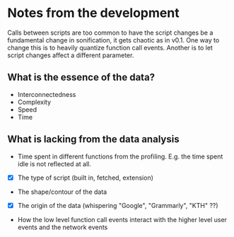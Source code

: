 # Notes from the development


Calls between scripts are too common to have the script changes be a fundamental change in sonification, it gets chaotic as in v0.1. One way to change this is to heavily quantize function call events. Another is to let script changes affect a different parameter.

## What is the essence of the data?

- Interconnectedness
- Complexity
- Speed
- Time

## What is lacking from the data analysis

- Time spent in different functions from the profiling. E.g. the time spent idle is not reflected at all.
- [x] The type of script (built in, fetched, extension)
- The shape/contour of the data
- [x] The origin of the data (whispering "Google", "Grammarly", "KTH" ??)
- How the low level function call events interact with the higher level user events and the network events